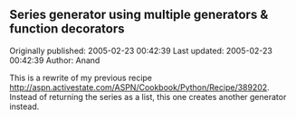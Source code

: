 ## Series generator using multiple generators & function decorators 
Originally published: 2005-02-23 00:42:39 
Last updated: 2005-02-23 00:42:39 
Author: Anand  
 
This is a rewrite of my previous recipe http://aspn.activestate.com/ASPN/Cookbook/Python/Recipe/389202. Instead of returning the series as a list, this one creates another generator instead.